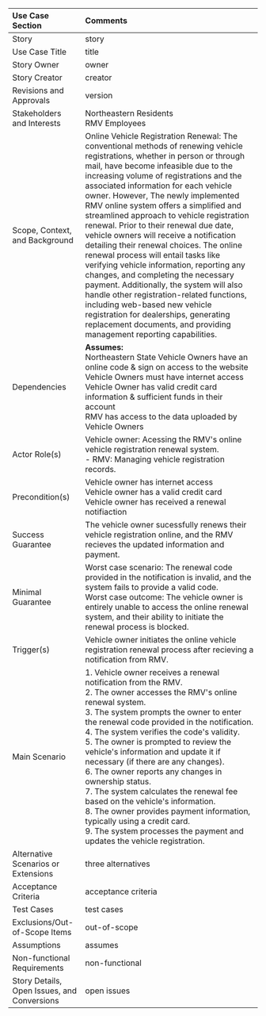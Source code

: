 |Use Case Section|Comments|
|:---|:---|
|Story|story|
|Use Case Title|title|
|Story Owner|owner|
|Story Creator|creator|
|Revisions and Approvals|version|
|Stakeholders and Interests| Northeastern Residents <br> RMV Employees|  -Cole 
|Scope, Context, and Background|Online Vehicle Registration Renewal: The conventional methods of renewing vehicle registrations, whether in person or through mail, have become infeasible due to the increasing volume of registrations and the associated information for each vehicle owner. However, The newly implemented RMV online system offers a simplified and streamlined approach to vehicle registration renewal. Prior to their renewal due date, vehicle owners will receive a notification detailing their renewal choices. The online renewal process will entail tasks like verifying vehicle information, reporting any changes, and completing the necessary payment. Additionally, the system will also handle other registration-related functions, including web-based new vehicle registration for dealerships, generating replacement documents, and providing management reporting capabilities.|  -Evan 
|Dependencies|**Assumes:** <br> Northeastern State Vehicle Owners have an online code & sign on access to the website <br> Vehicle Owners must have internet access <br> Vehicle Owner has valid credit card information & sufficient funds in their account <br> RMV has access to the data uploaded by Vehicle Owners| -Axel
|Actor Role(s)|Vehicle owner: Acessing the RMV's online vehicle registration renewal system. <br> - RMV: Managing vehicle registration records.| -Evan
|Precondition(s)|Vehicle owner has internet access <br> Vehicle owner has a valid credit card <br> Vehicle owner has received a renewal notifiaction| -Tori
|Success Guarantee|The vehicle owner sucessfully renews their vehicle registration online, and the RMV recieves the updated information and payment.| -Evan
|Minimal Guarantee|Worst case scenario: The renewal code provided in the notification is invalid, and the system fails to provide a valid code. <br> Worst case outcome: The vehicle owner is entirely unable to access the online renewal system, and their ability to initiate the renewal process is blocked.| -Evan
|Trigger(s)|Vehicle owner initiates the online vehicle registration renewal process after recieving a notification from RMV.| -Evan
|Main Scenario| 1. Vehicle owner receives a renewal notification from the RMV.<br> 2. The owner accesses the RMV's online renewal system.<br> 3. The system prompts the owner to enter the renewal code provided in the notification.<br> 4. The system verifies the code's validity.<br> 5. The owner is prompted to review the vehicle's information and update it if necessary (if there are any changes).<br> 6. The owner reports any changes in ownership status. <br> 7. The system calculates the renewal fee based on the vehicle's information. <br> 8. The owner provides payment information, typically using a credit card.<br>9. The system processes the payment and updates the vehicle registration.| -Evan
|Alternative Scenarios or Extensions|three alternatives|
|Acceptance Criteria|acceptance criteria|
|Test Cases|test cases|
|Exclusions/Out-of-Scope Items|out-of-scope|
|Assumptions|assumes|
|Non-functional Requirements|non-functional|
|Story Details, Open Issues, and Conversions|open issues|